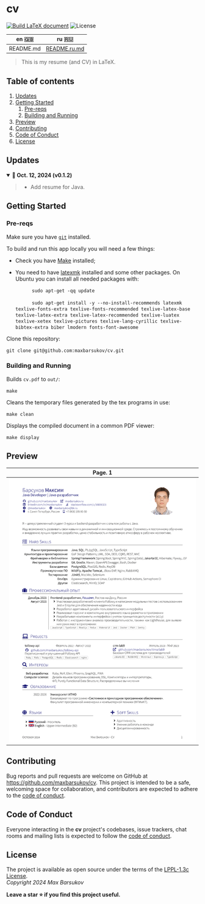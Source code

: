 # cv

[![Build LaTeX document](https://github.com/maxbarsukov/cv/actions/workflows/build.yml/badge.svg)](https://github.com/maxbarsukov/cv/actions/workflows/build.yml)
![License](https://img.shields.io/github/license/maxbarsukov/cv)

| en :gb: | ru :ru: |
| ---- | ---- |
| README.md | [README.ru.md](README.ru.md) |

> This is my resume (and CV) in LaTeX.

## Table of contents
1. [Updates](#updates)
2. [Getting Started](#getting-started)
   1. [Pre-reqs](#pre-reqs)
   2. [Building and Running](#run)
3. [Preview](#preview)
4. [Contributing](#contributing)
5. [Code of Conduct](#code-of-conduct)
6. [License](#license)

## Updates <a name="updates"></a>

<details open>
  <summary><b>🔔 Oct. 12, 2024 (v0.1.2)</b></summary>

> - Add resume for Java.
</details>

## Getting Started <a name="getting-started"></a>

### Pre-reqs <a name="pre-reqs"></a>

Make sure you have [`git`](https://git-scm.com/) installed.

To build and run this app locally you will need a few things:

- Check you have [Make](https://en.wikipedia.org/wiki/Make_(software)) installed;
- You need to have [latexmk](https://ctan.org/pkg/latexmk) installed and some other packages. On Ubuntu you can install all needed packages with:

            sudo apt-get -qq update
            
            sudo apt-get install -y --no-install-recommends latexmk texlive-fonts-extra texlive-fonts-recommended texlive-latex-base texlive-latex-extra texlive-latex-recommended texlive-luatex texlive-xetex texlive-pictures texlive-lang-cyrillic texlive-bibtex-extra biber lmodern fonts-font-awesome

Clone this repository:

    git clone git@github.com:maxbarsukov/cv.git


### Building and Running <a name="run"></a>

Builds `cv.pdf` to `out/`:

    make

Cleans the temporary files generated by the tex programs in use:

    make clean

Displays the compiled document in a common PDF viewer:

    make display


## Preview <a name="preview"></a>

| Page. 1 |
|:---:|
| ![Resume](./docs/preview.png) |


## Contributing <a name="contributing"></a>

Bug reports and pull requests are welcome on GitHub at https://github.com/maxbarsukov/cv.
This project is intended to be a safe, welcoming space for collaboration, and contributors are expected to adhere to the [code of conduct](https://github.com/maxbarsukov/cv/blob/master/CODE_OF_CONDUCT.md).


## Code of Conduct <a name="code-of-conduct"></a>

Everyone interacting in the **cv** project's codebases, issue trackers, chat rooms and mailing lists is expected to follow the [code of conduct](https://github.com/maxbarsukov/cv/blob/master/CODE_OF_CONDUCT.md).


## License <a name="license"></a>

The project is available as open source under the terms of the [LPPL-1.3c License](https://opensource.org/license/lppl). \
*Copyright 2024 Max Barsukov*

**Leave a star :star: if you find this project useful.**
